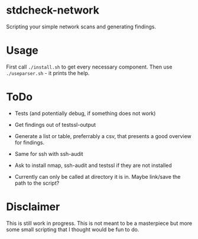 # stdcheck-network

Scripting your simple network scans and generating findings.

# Usage

First call `./install.sh` to get every necessary component.
Then use `./useparser.sh` - it prints the help.

# ToDo

* Tests (and potentially debug, if something does not work)
* Get findings out of testssl-output
* Generate a list or table, preferrably a csv, that presents a good overview for findings.
* Same for ssh with ssh-audit
* Ask to install nmap, ssh-audit and testssl if they are not installed

* Currently can only be called at directory it is in. Maybe link/save the path to the script?

# Disclaimer

This is still work in progress.
This is not meant to be a masterpiece but more some small scripting that I thought would be fun to do.
